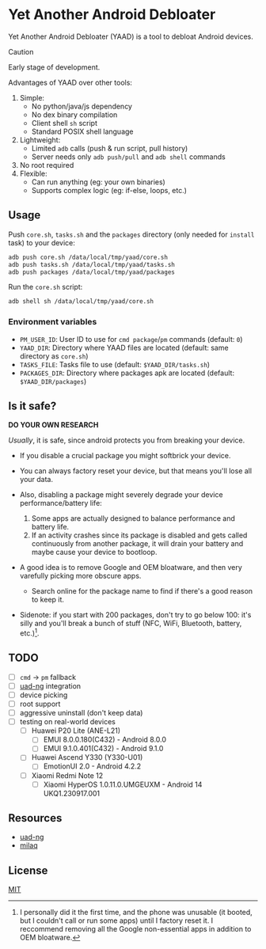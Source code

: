 # Yet Another Android Debloater

Yet Another Android Debloater (YAAD) is a tool to debloat Android devices.

> [!CAUTION]
> Early stage of development.

Advantages of YAAD over other tools:

1. Simple:
    - No python/java/js dependency
    - No dex binary compilation
    - Client shell `sh` script
    - Standard POSIX shell language
2. Lightweight:
    - Limited `adb` calls (push & run script, pull history)
    - Server needs only `adb push/pull` and `adb shell` commands
3. No root required
4. Flexible:
    - Can run anything (eg: your own binaries)
    - Supports complex logic (eg: if-else, loops, etc.)

## Usage

Push `core.sh`, `tasks.sh` and the `packages` directory (only needed for `install` task) to your device:

```bash
adb push core.sh /data/local/tmp/yaad/core.sh
adb push tasks.sh /data/local/tmp/yaad/tasks.sh
adb push packages /data/local/tmp/yaad/packages
```

Run the `core.sh` script:

```bash
adb shell sh /data/local/tmp/yaad/core.sh
```

### Environment variables

- `PM_USER_ID`: User ID to use for `cmd package`/`pm` commands (default: `0`)
- `YAAD_DIR`: Directory where YAAD files are located (default: same directory as `core.sh`)
- `TASKS_FILE`: Tasks file to use (default: `$YAAD_DIR/tasks.sh`)
- `PACKAGES_DIR`: Directory where packages apk are located (default: `$YAAD_DIR/packages`)

## Is it safe?

**DO YOUR OWN RESEARCH**

_Usually_, it is safe, since android protects you from breaking your device.

- If you disable a crucial package you might softbrick your device.
- You can always factory reset your device, but that means you'll lose all your data.

- Also, disabling a package might severely degrade your device performance/battery life:
    1. Some apps are actually designed to balance performance and battery life.
    2. If an activity crashes since its package is disabled and gets called continuously from another package, it will drain your battery and maybe cause your device to bootloop.

- A good idea is to remove Google and OEM bloatware, and then very varefully picking more obscure apps.
    - Search online for the package name to find if there's a good reason to keep it.

- Sidenote: if you start with 200 packages, don't try to go below 100: it's silly and you'll break a bunch of stuff (NFC, WiFi, Bluetooth, battery, etc.)[^1].

## TODO

- [ ] `cmd` -> `pm` fallback
- [ ] [uad-ng](https://github.com/Universal-Debloater-Alliance/universal-android-debloater-next-generation) integration
- [ ] device picking
- [ ] root support
- [ ] aggressive uninstall (don't keep data)
- [ ] testing on real-world devices
    - [ ] Huawei P20 Lite (ANE-L21)
        - [ ] EMUI 8.0.0.180(C432) - Android 8.0.0
        - [ ] EMUI 9.1.0.401(C432) - Android 9.1.0
    - [ ] Huawei Ascend Y330 (Y330-U01)
        - [ ] EmotionUI 2.0 - Android 4.2.2
    - [ ] Xiaomi Redmi Note 12
        - [ ] Xiaomi HyperOS 1.0.11.0.UMGEUXM - Android 14 UKQ1.230917.001

## Resources

- [uad-ng](https://github.com/Universal-Debloater-Alliance/universal-android-debloater-next-generation)
- [milaq](https://milaq.net/android-bloatware/)

## License

[MIT](LICENSE)

[^1]: I personally did it the first time, and the phone was unusable (it booted, but I couldn't call or run some apps) until I factory reset it. I reccommend removing all the Google non-essential apps in addition to OEM bloatware.
